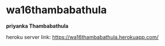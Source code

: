 # wa16thambabathula

**priyanka Thambabathula**

heroku server link: https://wa16thambabathula.herokuapp.com/

